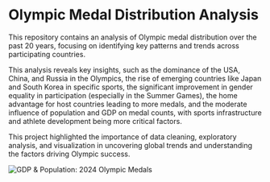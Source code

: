 # Olympic Medal Distribution Analysis

This repository contains an analysis of Olympic medal distribution over the past 20 years, focusing on identifying key patterns and trends across participating countries.

This analysis reveals key insights, such as the dominance of the USA, China, and Russia in the Olympics, the rise of emerging countries like Japan and South Korea in specific sports, the significant improvement in gender equality in participation (especially in the Summer Games), the home advantage for host countries leading to more medals, and the moderate influence of population and GDP on medal counts, with sports infrastructure and athlete development being more critical factors.

This project highlighted the importance of data cleaning, exploratory analysis, and visualization in uncovering global trends and understanding the factors driving Olympic success.

![GDP & Population: 2024 Olympic Medals](https://github.com/yildiramdsa/gdp_and_population_2024_olympic_medals/blob/main/images/gdp_and_population_2024_olympic_medals.png)
